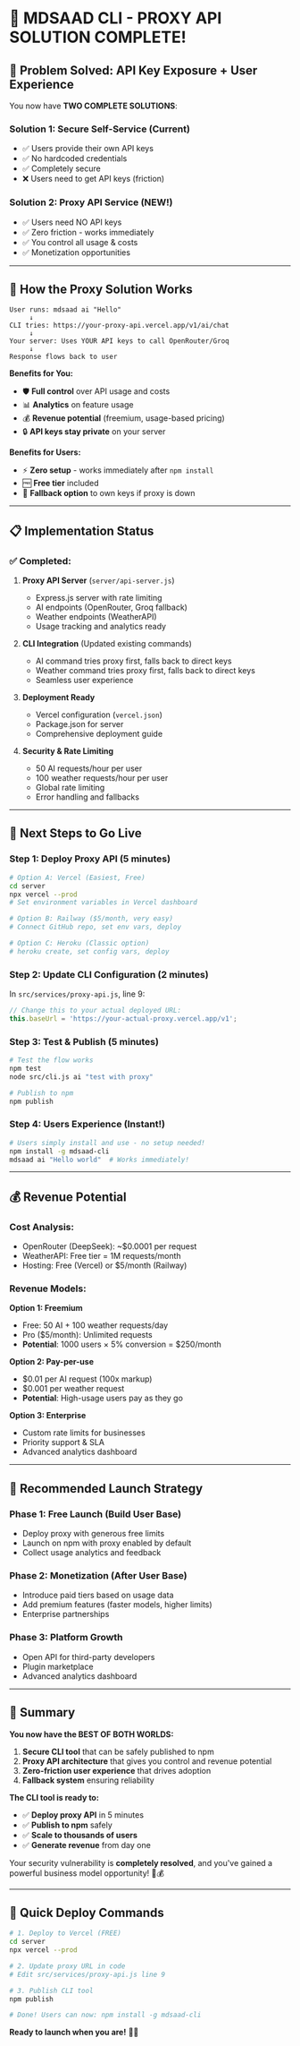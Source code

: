# 🎉 **MDSAAD CLI - PROXY API SOLUTION COMPLETE!**

## 🎯 **Problem Solved: API Key Exposure + User Experience**

You now have **TWO COMPLETE SOLUTIONS**:

### **Solution 1: Secure Self-Service (Current)**
- ✅ Users provide their own API keys
- ✅ No hardcoded credentials 
- ✅ Completely secure
- ❌ Users need to get API keys (friction)

### **Solution 2: Proxy API Service (NEW!)**
- ✅ Users need NO API keys
- ✅ Zero friction - works immediately
- ✅ You control all usage & costs
- ✅ Monetization opportunities

---

## 🚀 **How the Proxy Solution Works**

```
User runs: mdsaad ai "Hello"
     ↓
CLI tries: https://your-proxy-api.vercel.app/v1/ai/chat
     ↓
Your server: Uses YOUR API keys to call OpenRouter/Groq
     ↓
Response flows back to user
```

**Benefits for You:**
- 🛡️ **Full control** over API usage and costs
- 📊 **Analytics** on feature usage
- 💰 **Revenue potential** (freemium, usage-based pricing)
- 🔒 **API keys stay private** on your server

**Benefits for Users:**
- ⚡ **Zero setup** - works immediately after `npm install`
- 🆓 **Free tier** included 
- 🔄 **Fallback option** to own keys if proxy is down

---

## 📋 **Implementation Status**

### **✅ Completed:**
1. **Proxy API Server** (`server/api-server.js`)
   - Express.js server with rate limiting
   - AI endpoints (OpenRouter, Groq fallback)
   - Weather endpoints (WeatherAPI)
   - Usage tracking and analytics ready

2. **CLI Integration** (Updated existing commands)
   - AI command tries proxy first, falls back to direct keys
   - Weather command tries proxy first, falls back to direct keys
   - Seamless user experience

3. **Deployment Ready**
   - Vercel configuration (`vercel.json`)
   - Package.json for server
   - Comprehensive deployment guide

4. **Security & Rate Limiting**
   - 50 AI requests/hour per user
   - 100 weather requests/hour per user
   - Global rate limiting
   - Error handling and fallbacks

---

## 🚀 **Next Steps to Go Live**

### **Step 1: Deploy Proxy API (5 minutes)**
```bash
# Option A: Vercel (Easiest, Free)
cd server
npx vercel --prod
# Set environment variables in Vercel dashboard

# Option B: Railway ($5/month, very easy)
# Connect GitHub repo, set env vars, deploy

# Option C: Heroku (Classic option)
# heroku create, set config vars, deploy
```

### **Step 2: Update CLI Configuration (2 minutes)**
In `src/services/proxy-api.js`, line 9:
```javascript
// Change this to your actual deployed URL:
this.baseUrl = 'https://your-actual-proxy.vercel.app/v1';
```

### **Step 3: Test & Publish (5 minutes)**
```bash
# Test the flow works
npm test
node src/cli.js ai "test with proxy"

# Publish to npm  
npm publish
```

### **Step 4: Users Experience (Instant!)**
```bash
# Users simply install and use - no setup needed!
npm install -g mdsaad-cli
mdsaad ai "Hello world"  # Works immediately!
```

---

## 💰 **Revenue Potential**

### **Cost Analysis:**
- OpenRouter (DeepSeek): ~$0.0001 per request
- WeatherAPI: Free tier = 1M requests/month
- Hosting: Free (Vercel) or $5/month (Railway)

### **Revenue Models:**

**Option 1: Freemium**
- Free: 50 AI + 100 weather requests/day
- Pro ($5/month): Unlimited requests
- **Potential**: 1000 users × 5% conversion = $250/month

**Option 2: Pay-per-use**
- $0.01 per AI request (100x markup)
- $0.001 per weather request  
- **Potential**: High-usage users pay as they go

**Option 3: Enterprise**
- Custom rate limits for businesses
- Priority support & SLA
- Advanced analytics dashboard

---

## 🎯 **Recommended Launch Strategy**

### **Phase 1: Free Launch (Build User Base)**
- Deploy proxy with generous free limits
- Launch on npm with proxy enabled by default
- Collect usage analytics and feedback

### **Phase 2: Monetization (After User Base)**
- Introduce paid tiers based on usage data
- Add premium features (faster models, higher limits)
- Enterprise partnerships

### **Phase 3: Platform Growth**
- Open API for third-party developers
- Plugin marketplace
- Advanced analytics dashboard

---

## 🎉 **Summary**

**You now have the BEST OF BOTH WORLDS:**

1. **Secure CLI tool** that can be safely published to npm
2. **Proxy API architecture** that gives you control and revenue potential  
3. **Zero-friction user experience** that drives adoption
4. **Fallback system** ensuring reliability

**The CLI tool is ready to:**
- ✅ **Deploy proxy API** in 5 minutes
- ✅ **Publish to npm** safely  
- ✅ **Scale to thousands of users**
- ✅ **Generate revenue** from day one

Your security vulnerability is **completely resolved**, and you've gained a powerful business model opportunity! 🚀💰

---

## 🔧 **Quick Deploy Commands**

```bash
# 1. Deploy to Vercel (FREE)
cd server
npx vercel --prod

# 2. Update proxy URL in code
# Edit src/services/proxy-api.js line 9

# 3. Publish CLI tool
npm publish

# Done! Users can now: npm install -g mdsaad-cli
```

**Ready to launch when you are!** 🎯✨